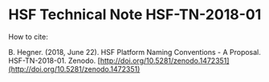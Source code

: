 
# HSF Technical Note HSF-TN-2018-01

How to cite:

B. Hegner. (2018, June 22). HSF Platform Naming Conventions - A Proposal. HSF-TN-2018-01.
Zenodo. [http://doi.org/10.5281/zenodo.1472351](http://doi.org/10.5281/zenodo.1472351)
